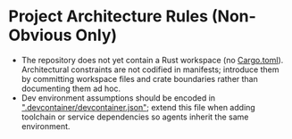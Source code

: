 # Project Architecture Rules (Non-Obvious Only)

- The repository does not yet contain a Rust workspace (no [Cargo.toml](Cargo.toml)). Architectural constraints are not codified in manifests; introduce them by committing workspace files and crate boundaries rather than documenting them ad hoc.
- Dev environment assumptions should be encoded in [".devcontainer/devcontainer.json"](.devcontainer/devcontainer.json:1); extend this file when adding toolchain or service dependencies so agents inherit the same environment.